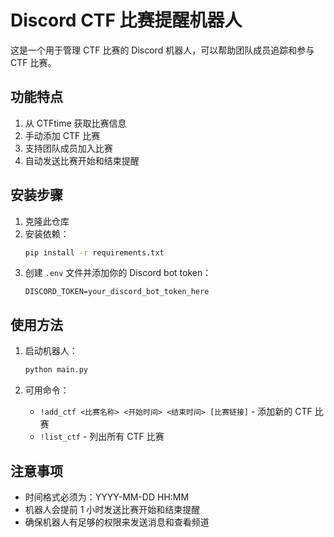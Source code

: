 # Discord CTF 比赛提醒机器人

这是一个用于管理 CTF 比赛的 Discord 机器人，可以帮助团队成员追踪和参与 CTF 比赛。

## 功能特点

1. 从 CTFtime 获取比赛信息
2. 手动添加 CTF 比赛
3. 支持团队成员加入比赛
4. 自动发送比赛开始和结束提醒

## 安装步骤

1. 克隆此仓库
2. 安装依赖：
   ```bash
   pip install -r requirements.txt
   ```
3. 创建 `.env` 文件并添加你的 Discord bot token：
   ```
   DISCORD_TOKEN=your_discord_bot_token_here
   ```

## 使用方法

1. 启动机器人：
   ```bash
   python main.py
   ```

2. 可用命令：
   - `!add_ctf <比赛名称> <开始时间> <结束时间> [比赛链接]` - 添加新的 CTF 比赛
   - `!list_ctf` - 列出所有 CTF 比赛

## 注意事项

- 时间格式必须为：YYYY-MM-DD HH:MM
- 机器人会提前 1 小时发送比赛开始和结束提醒
- 确保机器人有足够的权限来发送消息和查看频道
